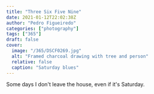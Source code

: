 ```yaml
---
title: "Three Six Five Nine"
date: 2021-01-12T22:02:38Z
author: "Pedro Figueiredo"
categories: ["photography"]
tags: ["365"]
draft: false
cover:
  image: "/365/DSCF0269.jpg"
  alt: "Framed charcoal drawing with tree and person"
  relative: false
  caption: "Saturday blues"
---
```


Some days I don't leave the house, even if it's Saturday.
